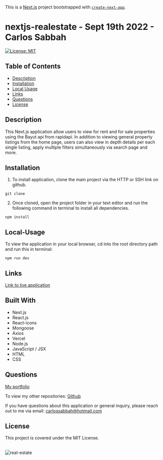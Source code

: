 This is a [Next.js](https://nextjs.org/) project bootstrapped with [`create-next-app`](https://github.com/vercel/next.js/tree/canary/packages/create-next-app).

# nextjs-realestate - Sept 19th 2022 - Carlos Sabbah

[![License: MIT](https://img.shields.io/badge/License-MIT-yellow.svg)](https://opensource.org/licenses/MIT)

## Table of Contents

- [Description](#Description)
- [Installation](#Installation)
- [Local Usage](#Local-Usage)
- [Links](#Links)
- [Questions](#Questions)
- [License](#License)

##

## Description

This Next.js application allow users to view for rent and for sale properties using the Bayut api from rapidapi. In addition to viewing general property listings from the home page, users can also view in depth details per each single listing, apply multiple filters simultaneously via search page and more.

## Installation

1. To install application, clone the main project via the HTTP or SSH link on github.

```
git clone
```

2. Once cloned, open the project folder in your text editor and run the following command in terminal to install all dependencies.

```
npm install
```

## Local-Usage

To view the application in your local browser, cd into the root directory path and run this in terminal:

```
npm run dev
```

## Links

[Link to live application](https://nextjs-realestate-jgo6.vercel.app/)

## Built With

- Next.js
- React.js
- React-icons
- Mongoose
- Axios
- Vercel
- Node.js
- JavaScript / JSX
- HTML
- CSS

## Questions

[My portfolio](https://csabbah.github.io/Carlos-Sabbah-portfolio/)

To view my other repositories:
[Github](https://github.com/csabbah)

If you have questions about this application or general inquiry, please reach out to me via email: carlossabbah@hotmail.com

## License

This project is covered under the MIT License.

</br>![real-estate](./public/Preview.png 'real-estate')</br>

